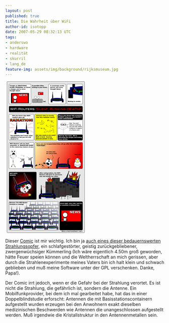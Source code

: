 ```yaml
---
layout: post
published: true
title: Die Wahrheit über WiFi
author-id: isotopp
date: 2007-05-29 08:32:13 UTC
tags:
- anderswo
- hardware
- realität
- skurril
- lang_de
feature-img: assets/img/background/rijksmuseum.jpg
---
```

<a href='http://miscellanea.wellingtongrey.net/2007/05/27/the-truth-about-wireless-devices/'><!-- s9ymdb:4310 --><img width='247' height='480' style="border: 0px; padding-left: 5px; padding-right: 5px;" src="/uploads/wireless-devices-small.png" alt="" /></a>

Dieser <a href="http://www.wellingtongrey.net/miscellanea/archive/2007-05-27--the-truth-about-wireless-devices.html">Comic</a> ist mir wichtig. Ich bin ja <a href="http://blog.koehntopp.de/archives/1479-Gefaehrliche-Handystrahlung.html">auch eines dieser bedauernswerten Strahlungsopfer</a>, ein schlafgestörter, geistig zurückgebliebener, zwergenwüchsiger Kümmerling (Ich wäre eigentlich 4.50m groß geworden, hätte Feuer speien können und die Weltherrschaft an mich gerissen, aber durch die Strahlenexperimente meines Vaters bin ich halt klein und schwach geblieben und muß meine Software unter der GPL verschenken. Danke, Papa!).

Der Comic irrt jedoch, wenn er die Gefahr bei der Strahlung verortet. Es ist nicht die Strahlung, die gefährlich ist, sondern die Antenne. Ein Mobilfunkprovider, bei dem ich mal gearbeitet habe, hat das in einer Doppelblindstudie erforscht: Antennen die mit Basisstationscontainern aufgestellt wurden erzeugen bei den Anwohnern exakt dieselben medizinischen Beschwerden wie Antennen die unangeschlossen aufgestellt werden. Muß irgendwie die Kristallstruktur in den Antennenmetallen sein.
